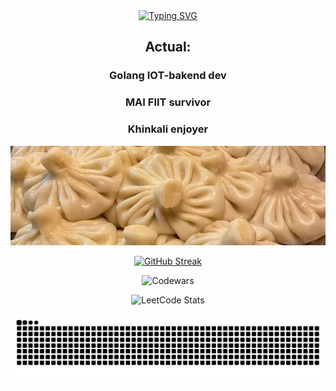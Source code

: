 <div align="center">
<a href="https://git.io/typing-svg"><img src="https://readme-typing-svg.demolab.com?font=Fira+Code&pause=1000&repeat=false&width=435&lines=welcome+to+masterkusok+shit+storage%E2%99%A1+" alt="Typing SVG" /></a>

<h2>Actual:</h2>
<h3>Golang IOT-bakend dev</h3>
<h3>MAI FIIT survivor</h3>
<h3>Khinkali enjoyer</h3>

<img src="https://github.com/masterkusok/masterkusok/blob/main/07307326ffa10bbe1eaefb02d753e834(1).jpg">

[![GitHub Streak](https://streak-stats.demolab.com?user=masterkusok)](https://git.io/streak-stats)

![Codewars](https://github.r2v.ch/codewars?user=masterkusok&name=true&top_languages=true&stroke=%23b362ff&theme=purple_dark)

![LeetCode Stats](https://leetcard.jacoblin.cool/masterkusok?ext=contest)

</div>

![Snake animation](https://raw.githubusercontent.com/yashelter/yashelter/output/github-contribution-grid-snake-dark.svg#gh-dark-mode-only)
